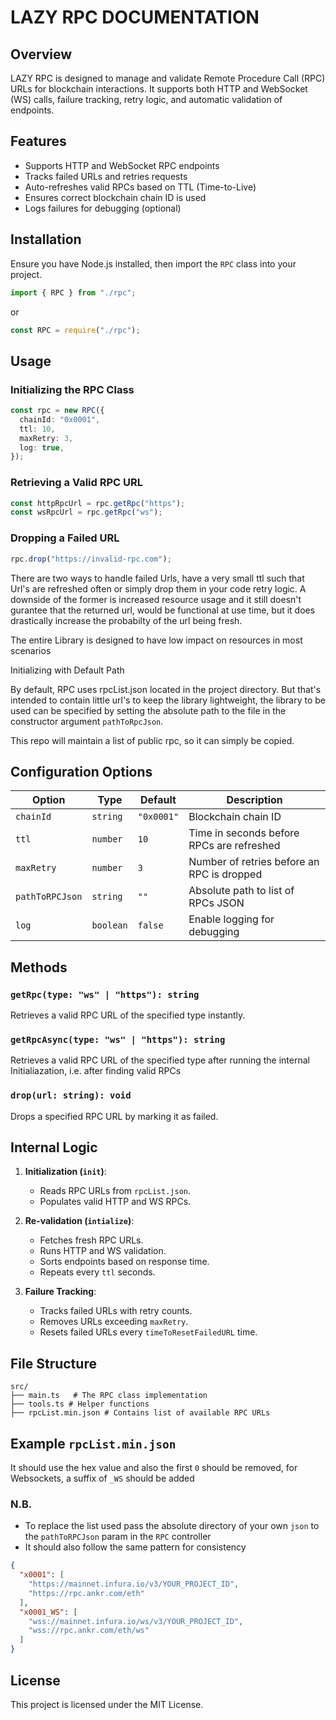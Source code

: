 # LAZY RPC DOCUMENTATION

## Overview

LAZY RPC is designed to manage and validate Remote Procedure Call (RPC) URLs for blockchain interactions. It supports both HTTP and WebSocket (WS) calls, failure tracking, retry logic, and automatic validation of endpoints.

## Features

- Supports HTTP and WebSocket RPC endpoints
- Tracks failed URLs and retries requests
- Auto-refreshes valid RPCs based on TTL (Time-to-Live)
- Ensures correct blockchain chain ID is used
- Logs failures for debugging (optional)

## Installation

Ensure you have Node.js installed, then import the `RPC` class into your project.

```typescript
import { RPC } from "./rpc";
```

or

```typescript
const RPC = require("./rpc");
```

## Usage

### Initializing the RPC Class

```typescript
const rpc = new RPC({
  chainId: "0x0001",
  ttl: 10,
  maxRetry: 3,
  log: true,
});
```

### Retrieving a Valid RPC URL

```typescript
const httpRpcUrl = rpc.getRpc("https");
const wsRpcUrl = rpc.getRpc("ws");
```

### Dropping a Failed URL

```typescript
rpc.drop("https://invalid-rpc.com");
```

There are two ways to handle failed Urls, have a very small ttl such that Url's are refreshed often or simply drop them in your code retry logic. A downside of the former is increased resource usage and it still doesn't gurantee that the returned url, would be functional at use time, but it does drastically increase the probabilty of the url being fresh.

The entire Library is designed to have low impact on resources in most scenarios

Initializing with Default Path

By default, RPC uses rpcList.json located in the project directory. But that's intended to contain little url's to keep the library lightweight, the library to be used can be specified by setting the absolute path to the file in the constructor argument `pathToRpcJson`.

This repo will maintain a list of public rpc, so it can simply be copied.

## Configuration Options

| Option          | Type      | Default    | Description                                |
| --------------- | --------- | ---------- | ------------------------------------------ |
| `chainId`       | `string`  | `"0x0001"` | Blockchain chain ID                        |
| `ttl`           | `number`  | `10`       | Time in seconds before RPCs are refreshed  |
| `maxRetry`      | `number`  | `3`        | Number of retries before an RPC is dropped |
| `pathToRPCJson` | `string`  | `""`       | Absolute path to list of RPCs JSON         |
| `log`           | `boolean` | `false`    | Enable logging for debugging               |

## Methods

### `getRpc(type: "ws" | "https"): string`

Retrieves a valid RPC URL of the specified type instantly.
### `getRpcAsync(type: "ws" | "https"): string`

Retrieves a valid RPC URL of the specified type after running the internal Initialiazation, i.e. after finding valid RPCs

### `drop(url: string): void`

Drops a specified RPC URL by marking it as failed.

## Internal Logic

1. **Initialization (`init`)**:

   - Reads RPC URLs from `rpcList.json`.
   - Populates valid HTTP and WS RPCs.

2. **Re-validation (`intialize`)**:

   - Fetches fresh RPC URLs.
   - Runs HTTP and WS validation.
   - Sorts endpoints based on response time.
   - Repeats every `ttl` seconds.

3. **Failure Tracking**:
   - Tracks failed URLs with retry counts.
   - Removes URLs exceeding `maxRetry`.
   - Resets failed URLs every `timeToResetFailedURL` time.

## File Structure

```
src/
├── main.ts   # The RPC class implementation
├── tools.ts # Helper functions
├── rpcList.min.json # Contains list of available RPC URLs
```

## Example `rpcList.min.json`

It should use the hex value and also the first `0` should be removed, for Websockets, a suffix of `_WS` should be added

### N.B.

- To replace the list used pass the absolute directory of your own `json` to the `pathToRPCJson` param in the `RPC` controller
- It should also follow the same pattern for consistency

```json
{
  "x0001": [
    "https://mainnet.infura.io/v3/YOUR_PROJECT_ID",
    "https://rpc.ankr.com/eth"
  ],
  "x0001_WS": [
    "wss://mainnet.infura.io/ws/v3/YOUR_PROJECT_ID",
    "wss://rpc.ankr.com/eth/ws"
  ]
}
```

## License

This project is licensed under the MIT License.
